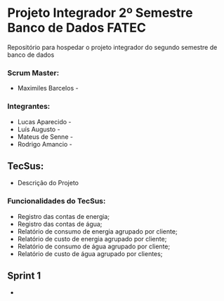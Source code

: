 # Projeto Integrador 2º Semestre Banco de Dados FATEC
Repositório para hospedar o projeto integrador do segundo semestre de banco de dados

### Scrum Master:

- Maximiles Barcelos -

### Integrantes:

- Lucas Aparecido -
- Luís Augusto -
- Mateus de Senne -
- Rodrigo Amancio -

## TecSus:

- Descrição do Projeto

### Funcionalidades do TecSus:
- Registro das contas de energia;
- Registro das contas de água;
- Relatório de consumo de energia agrupado por cliente;
- Relatório de custo de energia agrupado por cliente;
- Relatório de consumo de água agrupado por cliente;
- Relatório de custo de água agrupado por clientes;

## Sprint 1
-
